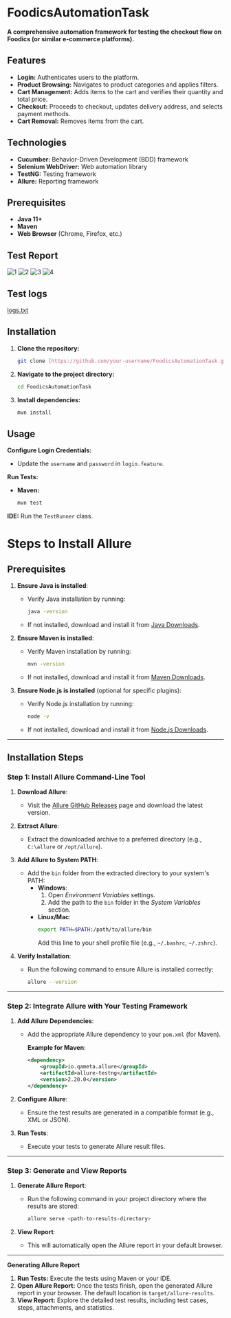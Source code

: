 # FoodicsAutomationTask

**A comprehensive automation framework for testing the checkout flow on Foodics (or similar e-commerce platforms).**

## Features
* **Login:** Authenticates users to the platform.
* **Product Browsing:** Navigates to product categories and applies filters.
* **Cart Management:** Adds items to the cart and verifies their quantity and total price.
* **Checkout:** Proceeds to checkout, updates delivery address, and selects payment methods.
* **Cart Removal:** Removes items from the cart.

## Technologies
* **Cucumber:** Behavior-Driven Development (BDD) framework
* **Selenium WebDriver:** Web automation library
* **TestNG:** Testing framework
* **Allure:** Reporting framework

## Prerequisites
* **Java 11+**
* **Maven**
* **Web Browser** (Chrome, Firefox, etc.)

## Test Report
![1](https://github.com/user-attachments/assets/1cb52319-bb19-42cf-85a6-ec1b0c499a2c)
![2](https://github.com/user-attachments/assets/9090c569-424d-4658-aab0-3f296e23f20a)
![3](https://github.com/user-attachments/assets/521ab0ad-3a7c-4b7d-9871-93e8220cc2de)
![4](https://github.com/user-attachments/assets/a56a71a6-eec0-4187-b115-dad2033f82b5)

## Test logs
[logs.txt](https://github.com/user-attachments/files/17849325/logs.txt)

## Installation
1. **Clone the repository:**
   ```bash
   git clone [https://github.com/your-username/FoodicsAutomationTask.git](https://github.com/your-username/FoodicsAutomationTask.git)

2. **Navigate to the project directory:**
   ```bash
   cd FoodicsAutomationTask
3. **Install dependencies:**
   ```bash
   mvn install
## Usage

**Configure Login Credentials:**
* Update the `username` and `password` in `login.feature`.

**Run Tests:**
* **Maven:**
   ```bash
   mvn test
**IDE:** Run the `TestRunner` class.

# Steps to Install Allure

## Prerequisites
1. **Ensure Java is installed**:
   - Verify Java installation by running:  
     ```bash
     java -version
     ```
   - If not installed, download and install it from [Java Downloads](https://www.oracle.com/java/technologies/javase-downloads.html).

2. **Ensure Maven is installed**:
   - Verify Maven installation by running:  
     ```bash
     mvn -version
     ```
   - If not installed, download and install it from [Maven Downloads](https://maven.apache.org/download.cgi).

3. **Ensure Node.js is installed** (optional for specific plugins):
   - Verify Node.js installation by running:  
     ```bash
     node -v
     ```
   - If not installed, download and install it from [Node.js Downloads](https://nodejs.org/).

---

## Installation Steps

### Step 1: Install Allure Command-Line Tool
1. **Download Allure**:
   - Visit the [Allure GitHub Releases](https://github.com/allure-framework/allure2/releases) page and download the latest version.

2. **Extract Allure**:
   - Extract the downloaded archive to a preferred directory (e.g., `C:\allure` or `/opt/allure`).

3. **Add Allure to System PATH**:
   - Add the `bin` folder from the extracted directory to your system's PATH:
     - **Windows**:
       1. Open *Environment Variables* settings.
       2. Add the path to the `bin` folder in the *System Variables* section.
     - **Linux/Mac**:
       ```bash
       export PATH=$PATH:/path/to/allure/bin
       ```
       Add this line to your shell profile file (e.g., `~/.bashrc`, `~/.zshrc`).

4. **Verify Installation**:
   - Run the following command to ensure Allure is installed correctly:
     ```bash
     allure --version
     ```

---

### Step 2: Integrate Allure with Your Testing Framework
1. **Add Allure Dependencies**:
   - Add the appropriate Allure dependency to your `pom.xml` (for Maven).

     **Example for Maven**:
     ```xml
     <dependency>
         <groupId>io.qameta.allure</groupId>
         <artifactId>allure-testng</artifactId>
         <version>2.20.0</version>
     </dependency>
     ```

2. **Configure Allure**:
   - Ensure the test results are generated in a compatible format (e.g., XML or JSON).

3. **Run Tests**:
   - Execute your tests to generate Allure result files.

---

### Step 3: Generate and View Reports
1. **Generate Allure Report**:
   - Run the following command in your project directory where the results are stored:
     ```bash
     allure serve <path-to-results-directory>
     ```

2. **View Report**:
   - This will automatically open the Allure report in your default browser.

---


**Generating Allure Report**
1. **Run Tests:** Execute the tests using Maven or your IDE.
2. **Open Allure Report:** Once the tests finish, open the generated Allure report in your browser. The default location is `target/allure-results`.
3. **View Report:** Explore the detailed test results, including test cases, steps, attachments, and statistics.
